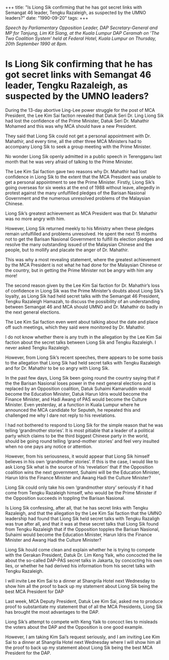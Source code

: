 +++ 
title: "Is Liong Sik confirming that he has got secret links with Semangat 46 leader, Tengku Razaleigh, as suspected by the UMNO leaders?"
date: "1990-09-20"
tags:
+++

_Speech by Parliamentary Opposition Leader, DAP Secretary-General and MP for Tanjung, Lim Kit Siang, at the Kuala Lumpur DAP Ceramah on ‘The Two Coalition System’ held at Federal Hotel, Kuala Lumpur on Thursday, 20th September 1990 at 8pm._

# Is Liong Sik confirming that he has got secret links with Semangat 46 leader, Tengku Razaleigh, as suspected by the UMNO leaders?

During the 13-day abortive Ling-Lee power struggle for the post of MCA President, the Lee Kim Sai faction revealed that Datuk Seri Dr. Ling Liong Sik had lost the confidence of the Prime Minister, Datuk Seri Dr. Mahathir Mohamed and this was why MCA should have a new President.</u>
 
They said that Liong Sik could not get a personal appointment with Dr. Mahathir, and every time, all the other three MCA Ministers had to accompany Liong Sik to seek a group meeting with the Prime Minister.

No wonder Liong Sik openly admitted in a public speech in Terengganu last month that he was very afraid of talking to the Prime Minister.

The Lee Kim Sai faction gave two reasons why Dr. Mahathir had lost confidence in Liong Sik to the extent that the MCA President was unable to get a personal appointment to see the Prime Minister. Firstly, Liong Sik’s going overseas for six weeks at the end of 1988 without leave, allegedly in protest against the many unfulfilled pledges of the Barisan Nasional Government and the numerous unresolved problems of the Malaysian Chinese.

Liong Sik’s greatest achievement as MCA President was that Dr. Mahathir was no more angry with him.

However, Liong Sik returned meekly to his Ministry when these pledges remain unfulfilled and problems unresolved. He spent the next 15 months not to get the Barisan Nasional Government to fulfill its election pledges and resolve the many outstanding issued of the Malaysian Chinese and the people, but to mollify and placate the anger of Dr. Mahathir.

This was why a most revealing statement, where the greatest achievement by the MCA President is not what he had done for the Malaysian Chinese or the country, but in getting the Prime Minister not be angry with him any more!

The second reason given by the Lee Kim Sai faction for Dr. Mahathir’s loss of confidence in Liong Sik was the Prime Minister’s doubts about Liong Sik’s loyalty, as Liong Sik had held secret talks with the Semangat 46 President, Tengku Razaleigh Hamazah, to discuss the possibility of an understanding between Semangat 46 and MCA should UMNO and Dr. Mahathir do badly in the next general elections.

The Lee Kim Sai faction even went about talking about the date and place off such meetings, which they said were monitored by Dr. Mahathir.

I do not know whether there is any truth in the allegation by the Lee Kim Sai faction about the secret talks between Liong Sik and Tengku Razaleigh. I never asked Tengku Razaleigh.

However, from Liong Sik’s recent speeches, there appears to be some basis to the allegation that Liong Sik had held secret talks with Tengku Razaleigh and for Dr. Mahathir to be so angry with Liong Sik.

In the past few days, Liong Sik been going round the country saying that if the the Barisan Nasional loses power in the next general elections and is replaced by an Opposition coalition, Datuk Suhaimi Kamaruddin would become the Education Minister, Datuk Harun Idris would become the Finance Minister, and Hadi Awang of PAS would become the Culture Minister. Even yesterday, at a function in Kuala Lumpur where he announced the MCA candidate for Seputeh, he repeated this and challenged me why I dare not reply to his revelations.
 
I had not bothered to respond to Liong Sik for the simple reason that he was telling ‘grandmother stories’. It is most pitiable that a leader of a political party which claims to be the third biggest Chinese party in the world, should be going round telling ‘grand-mother stories’ and feel very insulted when no one pays any notice or attention.

However, from his seriousness, it would appear that Liong Sik himself believes in his own ‘grandmother stories’. If this is the case, I would like to ask Liong Sik what is the source of his ‘revelation’ that if the Opposition coalition wins the next government, Suhaimi will be the Education Minister, Harun Idris the Finance Minister and Awang Hadi the Culture Minister?

Liong Sik could only take his own ‘grandmother story’ seriously if it had come from Tengku Razaleigh himself, who would be the Prime Minister if the Opposition succeeds in toppling the Barisan Nasional.

Is Liong Sik confessing, after all, that he has secret links with Tengku Razaleigh, and that the allegation by the Lee Kim Sai faction that the UMNO leadership had found that Liong Sik held secret talks with Tengku Razaligh was true after all, and that it was at these secret talks that Liong Sik found from Tengku Razaleigh that if the Opposition topples the Barisan Nasional, Suhaimi would become the Education Minister, Harun Idris the Finance Minister and Awang Hadi the Culture Minister?

Liong Sik hould come clean and explain whether he is trying to compete with the Gerakan President, Datuk Dr. Lim Keng Yaik, who concocted the lie about the so-called DAP-PAS secret talks in Jakarta, by concocting his own lies, or whether he had derived his information from his secret talks with Tengku Razaleigh.

I will invite Lee Kim Sai to a dinner at Shangrila Hotel next Wednesday to show him all the proof to back up my statement about Liong Sik being the best MCA President for DAP

Last week, MCA Deputy President, Datuk Lee Kim Sai, asked me to produce proof to substantiate my statement that of all the MCA Presidents, Liong Sik has brought the most advantages to the DAP.
 
Liong Sik’s attempt to compete with Keng Yaik to concoct lies to misleads the voters about the DAP and the Opposition is one good example.

However, I am taking Kim Sai’s request seriously, and I am inviting Lee Kim Sai to a dinner at Shangrila Hotel next Wednesday where I will show him all the proof to back up my statement about Liong Sik being the best MCA President for the DAP.
 
